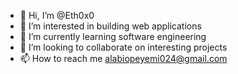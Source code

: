 - 👋 Hi, I’m @Eth0x0
- 👀 I’m interested in building web applications
- 🌱 I’m currently learning software engineering
- 💞️ I’m looking to collaborate on interesting projects
- 📫 How to reach me alabiopeyemi024@gmail.com

<!---
Eth0x0/Eth0x0 is a ✨ special ✨ repository because its `README.md` (this file) appears on your GitHub profile.
You can click the Preview link to take a look at your changes.
--->
